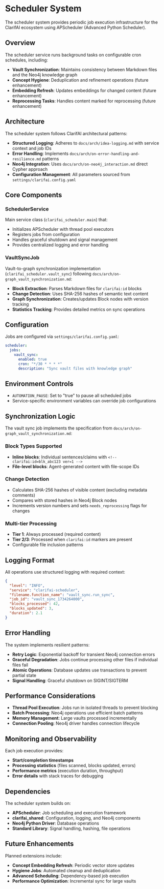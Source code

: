 # Scheduler System

The scheduler system provides periodic job execution infrastructure for the ClarifAI ecosystem using APScheduler (Advanced Python Scheduler).

## Overview

The scheduler service runs background tasks on configurable cron schedules, including:

- **Vault Synchronization**: Maintains consistency between Markdown files and the Neo4j knowledge graph
- **Concept Hygiene**: Deduplication and refinement operations (future enhancement)
- **Embedding Refresh**: Updates embeddings for changed content (future enhancement)
- **Reprocessing Tasks**: Handles content marked for reprocessing (future enhancement)

## Architecture

The scheduler system follows ClarifAI architectural patterns:

- **Structured Logging**: Adheres to `docs/arch/idea-logging.md` with service context and job IDs
- **Error Handling**: Implements `docs/arch/on-error-handling-and-resilience.md` patterns
- **Neo4j Integration**: Uses `docs/arch/on-neo4j_interaction.md` direct Cypher approach
- **Configuration Management**: All parameters sourced from `settings/clarifai.config.yaml`

## Core Components

### SchedulerService

Main service class (`clarifai_scheduler.main`) that:

- Initializes APScheduler with thread pool executors
- Registers jobs from configuration
- Handles graceful shutdown and signal management
- Provides centralized logging and error handling

### VaultSyncJob

Vault-to-graph synchronization implementation (`clarifai_scheduler.vault_sync`) following `docs/arch/on-graph_vault_synchronization.md`:

- **Block Extraction**: Parses Markdown files for `clarifai:id` blocks
- **Change Detection**: Uses SHA-256 hashes of semantic text content
- **Graph Synchronization**: Creates/updates Block nodes with version tracking
- **Statistics Tracking**: Provides detailed metrics on sync operations

## Configuration

Jobs are configured via `settings/clarifai.config.yaml`:

```yaml
scheduler:
  jobs:
    vault_sync:
      enabled: true
      cron: "*/30 * * * *"
      description: "Sync vault files with knowledge graph"
```

## Environment Controls

- `AUTOMATION_PAUSE`: Set to "true" to pause all scheduled jobs
- Service-specific environment variables can override job configurations

## Synchronization Logic

The vault sync job implements the specification from `docs/arch/on-graph_vault_synchronization.md`:

### Block Types Supported

- **Inline blocks**: Individual sentences/claims with `<!-- clarifai:id=blk_abc123 ver=1 -->`
- **File-level blocks**: Agent-generated content with file-scope IDs

### Change Detection

- Calculates SHA-256 hashes of visible content (excluding metadata comments)
- Compares with stored hashes in Neo4j Block nodes
- Increments version numbers and sets `needs_reprocessing` flags for changes

### Multi-tier Processing

- **Tier 1**: Always processed (required content)
- **Tier 2/3**: Processed when `clarifai:id` markers are present
- Configurable file inclusion patterns

## Logging Format

All operations use structured logging with required context:

```json
{
  "level": "INFO",
  "service": "clarifai-scheduler",
  "filename.function_name": "vault_sync.run_sync",
  "job_id": "vault_sync_1734264000",
  "blocks_processed": 42,
  "blocks_updated": 3,
  "duration": 2.1
}
```

## Error Handling

The system implements resilient patterns:

- **Retry Logic**: Exponential backoff for transient Neo4j connection errors
- **Graceful Degradation**: Jobs continue processing other files if individual files fail
- **Atomic Operations**: Database updates use transactions to prevent partial state
- **Signal Handling**: Graceful shutdown on SIGINT/SIGTERM

## Performance Considerations

- **Thread Pool Execution**: Jobs run in isolated threads to prevent blocking
- **Batch Processing**: Neo4j operations use efficient batch patterns
- **Memory Management**: Large vaults processed incrementally
- **Connection Pooling**: Neo4j driver handles connection lifecycle

## Monitoring and Observability

Each job execution provides:

- **Start/completion timestamps**
- **Processing statistics** (files scanned, blocks updated, errors)
- **Performance metrics** (execution duration, throughput)
- **Error details** with stack traces for debugging

## Dependencies

The scheduler system builds on:

- **APScheduler**: Job scheduling and execution framework
- **clarifai_shared**: Configuration, logging, and Neo4j components
- **Neo4j Python Driver**: Database operations
- **Standard Library**: Signal handling, hashing, file operations

## Future Enhancements

Planned extensions include:

- **Concept Embedding Refresh**: Periodic vector store updates
- **Hygiene Jobs**: Automated cleanup and deduplication
- **Advanced Scheduling**: Dependency-based job execution
- **Performance Optimization**: Incremental sync for large vaults